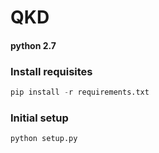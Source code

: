 # QKD

#### python 2.7

### Install requisites

```python
pip install -r requirements.txt

```

### Initial setup

```python
python setup.py

```